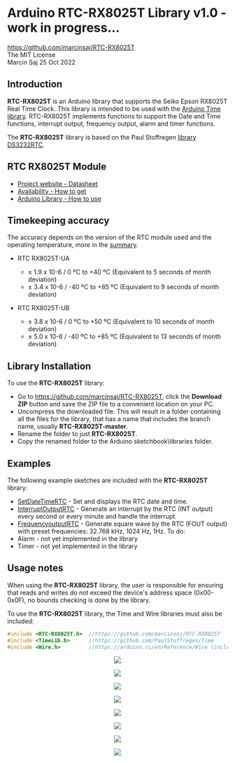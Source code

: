 # Arduino RTC-RX8025T Library v1.0 - work in progress... #  

https://github.com/marcinsaj/RTC-RX8025T  
The MIT License  
Marcin Saj 25 Oct 2022  


## Introduction ##
**RTC-RX8025T** is an Arduino library that supports the Seiko Epson RX8025T Real Time Clock. This library is intended to be used with the [Arduino Time library](http://www.arduino.cc/playground/Code/Time). RTC-RX8025T implements functions to support the Date and Time functions, interrupt output, frequency output, alarm and timer functions.

The **RTC-RX8025T** library is based on the Paul Stoffregen [library DS3232RTC](https://github.com/PaulStoffregen/DS3232RTC).

## RTC RX8025T Module
- [Project website - Datasheet](https://nixietester.com/project/real-time-clock-rx8025t)
- [Availability - How to get](https://nixietester.com/product/real-time-clock-rx8025t)
- [Arduino Library - How to use](https://github.com/marcinsaj/RTC-RX8025T)

## Timekeeping accuracy ##
The accuracy depends on the version of the RTC module used and the operating temperature, more in the [summary](https://github.com/marcinsaj/RTC-RX8025T/blob/main/datasheet/RX8025T-Datasheet-summary.pdf).

- RTC RX8025T-UA
  - ± 1.9 x 10-6 / 0 ºC to +40 ºC (Equivalent to 5 seconds of month deviation)
  - ± 3.4 x 10-6 / -40 ºC to +85 ºC (Equivalent to 9 seconds of month deviation)

- RTC RX8025T-UB
  - ± 3.8 x 10-6 / 0 ºC to +50 ºC (Equivalent to 10 seconds of month deviation)
  - ± 5.0 x 10-6 / -40 ºC to +85 ºC (Equivalent to 13 seconds of month deviation)

## Library Installation ##
To use the **RTC-RX8025T** library:  
- Go to https://github.com/marcinsaj/RTC-RX8025T, click the **Download ZIP** button and save the ZIP file to a convenient location on your PC.
- Uncompress the downloaded file.  This will result in a folder containing all the files for the library, that has a name that includes the branch name, usually **RTC-RX8025T-master**.
- Rename the folder to just **RTC-RX8025T**.
- Copy the renamed folder to the Arduino sketchbook\libraries folder.

## Examples ##
The following example sketches are included with the **RTC-RX8025T** library:
- [SetDateTimeRTC](https://github.com/marcinsaj/RTC-RX8025T/blob/main/examples/SetDateTimeRTC/SetDateTimeRTC.ino) - Set and displays the RTC date and time.
- [InterruptOutputRTC](https://github.com/marcinsaj/RTC-RX8025T/blob/main/examples/InterruptOutputRTC/InterruptOutputRTC.ino) - Generate an interrupt by the RTC (INT output) every second or every minute and handle the interrupt.
- [FrequencyoutputRTC](https://github.com/marcinsaj/RTC-RX8025T/blob/main/examples/FrequencyOutputRTC/FrequencyOutputRTC.ino) - Generate square wave by the RTC (FOUT output) with preset frequencies: 32.768 kHz, 1024 Hz, 1Hz.
To do:
- Alarm - not yet implemented in the library
- Timer - not yet implemented in the library

## Usage notes ##
When using the **RTC-RX8025T** library, the user is responsible for ensuring that reads and writes do not exceed the device's address space (0x00-0x0F), no bounds checking is done by the library.            

To use the **RTC-RX8025T** library, the Time and Wire libraries must also be included:
```c++
#include <RTC-RX8025T.h>  //https://github.com/marcinsaj/RTC-RX8025T
#include <TimeLib.h>      //https://github.com/PaulStoffregen/Time
#include <Wire.h>         //https://arduino.cc/en/Reference/Wire (included with Arduino IDE)
```




<p align="center"><img src="https://github.com/marcinsaj/Real-Time-Clock-RX8025T/blob/main/extras/Real-Time-Clock-RTC-RX8025T-01.jpg"></p>
<p align="center"><img src="https://github.com/marcinsaj/Real-Time-Clock-RX8025T/blob/main/extras/Real-Time-Clock-RTC-RX8025T-02.jpg"></p>
<p align="center"><img src="https://github.com/marcinsaj/Real-Time-Clock-RX8025T/blob/main/datasheet/real-time-clock-rtc-rx8025t-pinout-1.jpg"></p>
<p align="center"><img src="https://github.com/marcinsaj/Real-Time-Clock-RX8025T/blob/main/datasheet/real-time-clock-rtc-rx8025t-pinout-2.jpg"></p>
<p align="center"><img src="https://github.com/marcinsaj/Real-Time-Clock-RX8025T/blob/main/datasheet/real-time-clock-rtc-rx8025t-pinout-info.jpg"></p>
<p align="center"><img src="https://github.com/marcinsaj/Real-Time-Clock-RX8025T/blob/main/datasheet/real-time-clock-rtc-rx8025t-dimensions-1.jpg"></p>
<p align="center"><img src="https://github.com/marcinsaj/Real-Time-Clock-RX8025T/blob/main/datasheet/real-time-clock-rtc-rx8025t-dimensions-2.jpg"></p>
<p align="center"><img src="https://github.com/marcinsaj/Real-Time-Clock-RX8025T/blob/main/datasheet/Real-Time-Clock-RX8025T-Schematic.png"></p>
